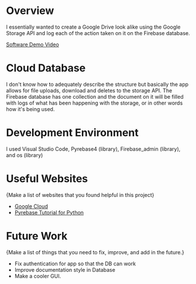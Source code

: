 # Overview

I essentially wanted to create a Google Drive look alike using the Google Storage API and log each of the action taken on it
on the Firebase database. 

[Software Demo Video](https://youtu.be/vwhZ0GuH-04)

# Cloud Database

I don't know how to adequately describe the structure but basically the app allows for file uploads, download and deletes to the 
storage API. The Firebase database has one collection and the document on it will be filled with logs of what has been happening with 
the storage, or in other words how it's being used. 

# Development Environment

I used Visual Studio Code, Pyrebase4 (library), Firebase_admin (library), and os (library)

# Useful Websites

{Make a list of websites that you found helpful in this project}
* [Google Cloud](https://cloud.google.com)
* [Pyrebase Tutorial for Python](https://www.youtube.com/watch?v=s-Ga8c3toVY&t=1810s)

# Future Work

{Make a list of things that you need to fix, improve, and add in the future.}
* Fix authentication for app so that the DB can work
* Improve documentation style in Database
* Make a cooler GUI. 